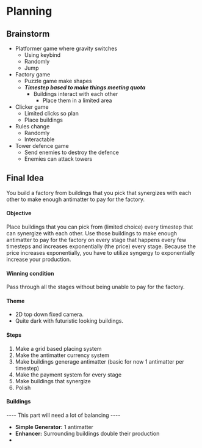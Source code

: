 # Planning

## Brainstorm

- Platformer game where gravity switches 
    - Using keybind
    - Randomly
    - Jump
- Factory game 
    - Puzzle game make shapes
    - ***Timestep based to make things meeting quota***
        - Buildings interact with each other
            - Place them in a limited area
- Clicker game
    - Limited clicks so plan
    - Place buildings 
- Rules change
    - Randomly
    - Interactable
- Tower defence game
    - Send enemies to destroy the defence
    - Enemies can attack towers

## Final Idea

You build a factory from buildings that you pick that synergizes with each
other to make enough antimatter to pay for the factory.

#### Objective

Place buildings that you can pick from (limited choice) every timestep that can
synergize with each other. Use those buildings to make enough antimatter to pay for
the factory on every stage that happens every few timesteps and increases
exponentially (the price) every stage. Because the price increases
exponentially, you have to utilize syngergy to exponentially increase your
production.

#### Winning condition

Pass through all the stages without being unable to pay for the factory.

#### Theme

- 2D top down fixed camera.
- Quite dark with futuristic looking buildings.

#### Steps

1. Make a grid based placing system
2. Make the antimatter currency system
3. Make buildings generage antimatter (basic for now 1 antimatter per timestep)
4. Make the payment system for every stage
5. Make buildings that synergize
6. Polish

#### Buildings

---- This part will need a lot of balancing ----

- **Simple Generator:** 1 antimatter
- **Enhancer:** Surrounding buildings double their production
- 
